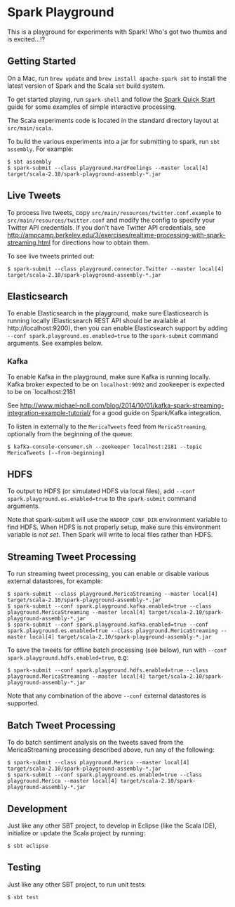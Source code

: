 # Spark Playground

This is a playground for experiments with Spark!  Who's got two thumbs and is excited...!?

## Getting Started

On a Mac, run `brew update` and `brew install apache-spark sbt` to install the latest version of
Spark and the Scala `sbt` build system.

To get started playing, run `spark-shell` and follow the
[Spark Quick Start](http://spark.apache.org/docs/latest/quick-start.html) guide for some examples of
simple interactive processing.

The Scala experiments code is located in the standard directory layout at `src/main/scala`.

To build the various experiments into a jar for submitting to spark, run `sbt assembly`.  For example:

```
$ sbt assembly
$ spark-submit --class playground.HardFeelings --master local[4] target/scala-2.10/spark-playground-assembly-*.jar
```

## Live Tweets

To process live tweets, copy `src/main/resources/twitter.conf.example` to
`src/main/resources/twitter.conf` and modify the config to specify your Twitter API credentials.  If
you don't have Twitter API credentials, see
http://ampcamp.berkeley.edu/3/exercises/realtime-processing-with-spark-streaming.html for directions
how to obtain them.

To see live tweets printed out:

```
$ spark-submit --class playground.connector.Twitter --master local[4] target/scala-2.10/spark-playground-assembly-*.jar
```

## Elasticsearch

To enable Elasticsearch in the playground, make sure Elasticsearch is running locally (Elasticsearch
REST API should be available at http://localhost:9200), then you can enable Elasticsearch support
by adding `--conf spark.playground.es.enabled=true` to the `spark-submit` command arguments.
See examples below.

### Kafka

To enable Kafka in the playground, make sure Kafka is running locally.  Kafka broker expected to be
on `localhost:9092` and zookeeper is expected to be on `localhost:2181

See http://www.michael-noll.com/blog/2014/10/01/kafka-spark-streaming-integration-example-tutorial/
for a good guide on Spark/Kafka integration.

To listen in externally to the `MericaTweets` feed from `MericaStreaming`, optionally from the
beginning of the queue:

```
$ kafka-console-consumer.sh --zookeeper localhost:2181 --topic MericaTweets [--from-beginning]
```

## HDFS

To output to HDFS (or simulated HDFS via local files), add `--conf spark.playground.es.enabled=true`
to the `spark-submit` command arguments.

Note that spark-submit will use the `HADOOP_CONF_DIR` environment variable to find HDFS.  When HDFS
is not properly setup, make sure this environment variable is *not set*.  Then Spark will write to
local files rather than HDFS.

## Streaming Tweet Processing

To run streaming tweet processing, you can enable or disable various external datastores, for example:

```
$ spark-submit --class playground.MericaStreaming --master local[4] target/scala-2.10/spark-playground-assembly-*.jar
$ spark-submit --conf spark.playground.kafka.enabled=true --class playground.MericaStreaming --master local[4] target/scala-2.10/spark-playground-assembly-*.jar
$ spark-submit --conf spark.playground.kafka.enabled=true --conf spark.playground.es.enabled=true --class playground.MericaStreaming --master local[4] target/scala-2.10/spark-playground-assembly-*.jar
```

To save the tweets for offline batch processing (see below), run with `--conf
spark.playground.hdfs.enabled=true`, e.g:

```
$ spark-submit --conf spark.playground.hdfs.enabled=true --class playground.MericaStreaming --master local[4] target/scala-2.10/spark-playground-assembly-*.jar
```

Note that any combination of the above `--conf` external datastores is supported.


## Batch Tweet Processing

To do batch sentiment analysis on the tweets saved from the MericaStreaming processing described
above, run any of the following:

```
$ spark-submit --class playground.Merica --master local[4] target/scala-2.10/spark-playground-assembly-*.jar
$ spark-submit --conf spark.playground.es.enabled=true --class playground.Merica --master local[4] target/scala-2.10/spark-playground-assembly-*.jar
```

## Development

Just like any other SBT project, to develop in Eclipse (like the Scala IDE), initialize or update the Scala project by running:

```
$ sbt eclipse
```

## Testing

Just like any other SBT project, to run unit tests:

```
$ sbt test
```
